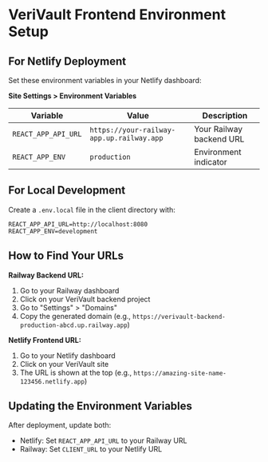 # VeriVault Frontend Environment Setup

## For Netlify Deployment

Set these environment variables in your Netlify dashboard:

**Site Settings > Environment Variables**

| Variable | Value | Description |
|----------|-------|-------------|
| `REACT_APP_API_URL` | `https://your-railway-app.up.railway.app` | Your Railway backend URL |
| `REACT_APP_ENV` | `production` | Environment indicator |

## For Local Development

Create a `.env.local` file in the client directory with:

```
REACT_APP_API_URL=http://localhost:8080
REACT_APP_ENV=development
```

## How to Find Your URLs

**Railway Backend URL:**
1. Go to your Railway dashboard
2. Click on your VeriVault backend project
3. Go to "Settings" > "Domains"
4. Copy the generated domain (e.g., `https://verivault-backend-production-abcd.up.railway.app`)

**Netlify Frontend URL:**
1. Go to your Netlify dashboard
2. Click on your VeriVault site
3. The URL is shown at the top (e.g., `https://amazing-site-name-123456.netlify.app`)

## Updating the Environment Variables

After deployment, update both:
- Netlify: Set `REACT_APP_API_URL` to your Railway URL
- Railway: Set `CLIENT_URL` to your Netlify URL 